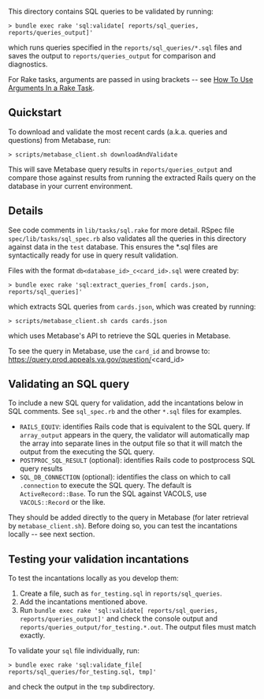 
This directory contains SQL queries to be validated by running:
```
> bundle exec rake 'sql:validate[ reports/sql_queries, reports/queries_output]'
```
which runs queries specified in the `reports/sql_queries/*.sql` files and
saves the output to `reports/queries_output` for comparison and diagnostics.

For Rake tasks, arguments are passed in using brackets -- see [How To Use Arguments In a Rake Task](https://thoughtbot.com/blog/how-to-use-arguments-in-a-rake-task).

## Quickstart

To download and validate the most recent cards (a.k.a. queries and questions) 
from Metabase, run:
```
> scripts/metabase_client.sh downloadAndValidate
```

This will save Metabase query results in `reports/queries_output` and
compare those against results from running the extracted Rails query on 
the database in your current environment.

## Details

See code comments in `lib/tasks/sql.rake` for more detail.
RSpec file `spec/lib/tasks/sql_spec.rb` also validates all the queries in this
directory against data in the `test` database. This ensures the *.sql files
are syntactically ready for use in query result validation.

Files with the format `db<database_id>_c<card_id>.sql` were created by:
```
> bundle exec rake 'sql:extract_queries_from[ cards.json, reports/sql_queries]'
```

which extracts SQL queries from `cards.json`, which was created by running:
```
> scripts/metabase_client.sh cards cards.json
```

which uses Metabase's API to retrieve the SQL queries in Metabase.

To see the query in Metabase, use the `card_id` and browse to:
https://query.prod.appeals.va.gov/question/<card_id>

## Validating an SQL query

To include a new SQL query for validation, add the incantations below in
SQL comments.  See `sql_spec.rb` and the other `*.sql` files for examples.

- `RAILS_EQUIV`: identifies Rails code that is equivalent to the SQL query.
  If `array_output` appears in the query, the validator will automatically
  map the array into separate lines in the output file so that it will match 
  the output from the executing the SQL query.
- `POSTPROC_SQL_RESULT` (optional): identifies Rails code to postprocess SQL
  query results
- `SQL_DB_CONNECTION` (optional): identifies the class on which to call
  `.connection` to execute the SQL query. The default is `ActiveRecord::Base`.
  To run the SQL against VACOLS, use `VACOLS::Record` or the like.

They should be added directly to the query in Metabase (for later retrieval by
`metabase_client.sh`).  Before doing so, you can test the incantations locally
-- see next section.

## Testing your validation incantations

To test the incantations locally as you develop them:

1. Create a file, such as `for_testing.sql` in `reports/sql_queries`.
2. Add the incantations mentioned above.
3. Run `bundle exec rake 'sql:validate[ reports/sql_queries, reports/queries_output]'`
   and check the console output and `reports/queries_output/for_testing.*.out`.
   The output files must match exactly.

To validate your `sql` file individually, run:
```
> bundle exec rake 'sql:validate_file[ reports/sql_queries/for_testing.sql, tmp]'
```
and check the output in the `tmp` subdirectory.

